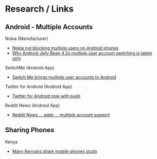 # Research / Links

## Android - Multiple Accounts

Nokia (Manufacturer)  
* [Nokia not blocking multiple users on Android phones](http://news.cnet.com/8301-1035_3-57543535-94/nokia-not-blocking-multiple-users-on-android-phones/)  
* [Why Android Jelly Bean 4.2s multiple user account switching is tablet only](http://techcrunch.com/2012/10/29/why-android-jelly-bean-4-2s-multiple-user-account-switching-is-tablet-only-hint-nokia-patented-it-for-phones/)

SwitchMe (Android App)  
* [Switch Me brings multiple user accounts to Android](http://www.redmondpie.com/switchme-brings-multiple-user-accounts-to-android-download-now/)

Twitter for Android (Android App)
* [Twitter for Android now with push](http://blog.twitter.com/2011/07/twitter-for-android-now-with-push.html)

Reddit News (Android App)
* [Reddit News ... adds ... multiple account support](http://www.androidpolice.com/2013/01/25/reddit-news-updated-to-version-6-adds-sliding-user-interface-and-multiple-account-support/)

## Sharing Phones

Kenya  
* [Many Kenyans share mobile phones study](http://www.scidev.net/en/new-technologies/icts/news/many-kenyans-share-mobile-phones-study-finds.html)



